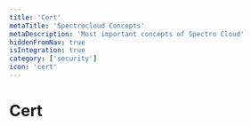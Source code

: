 ```yaml
---
title: 'Cert'
metaTitle: 'Spectrocloud Concepts'
metaDescription: 'Most important concepts of Spectro Cloud'
hiddenFromNav: true
isIntegration: true
category: ['security']
icon: 'cert'
---
```


# Cert
